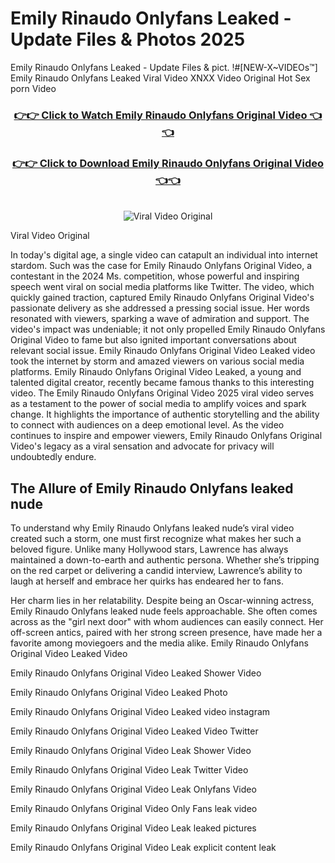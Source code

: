 # Emily Rinaudo Onlyfans Leaked - Update Files & Photos 2025

Emily Rinaudo Onlyfans Leaked - Update Files & pict. !#[NEW-X~VIDEOs™] Emily Rinaudo Onlyfans Leaked Viral Video XNXX Video Original Hot Sex porn Video
<br>
<div align="center">
<h3><a href="https://links2leaks.com?utm_source=emilyrinaudo&utm_medium=gitlong" rel="nofollow">👉👉 Click to Watch Emily Rinaudo Onlyfans Original Video 👈👈</a></h3>
<h3><a href="https://links2leaks.com?utm_source=emilyrinaudo&utm_medium=gitlong" rel="nofollow">👉👉 Click to Download Emily Rinaudo Onlyfans Original Video 👈👈</a></h3>
<br>
<a href="https://links2leaks.com?utm_source=emilyrinaudo&utm_medium=gitlong" rel="nofollow"><img src="https://i.ibb.co/Gkj2r4b/banner.png" alt="Viral Video Original" style="max-width: 100%; display: inline-block;" data-target="animated-image.originalImage"></a>
</div>

Viral Video Original

In today's digital age, a single video can catapult an individual into internet stardom. Such was the case for Emily Rinaudo Onlyfans Original Video, a contestant in the 2024 Ms. competition, whose powerful and inspiring speech went viral on social media platforms like Twitter.
The video, which quickly gained traction, captured Emily Rinaudo Onlyfans Original Video's passionate delivery as she addressed a pressing social issue. Her words resonated with viewers, sparking a wave of admiration and support. The video's impact was undeniable; it not only propelled Emily Rinaudo Onlyfans Original Video to fame but also ignited important conversations about relevant social issue.
Emily Rinaudo Onlyfans Original Video Leaked video took the internet by storm and amazed viewers on various social media platforms. Emily Rinaudo Onlyfans Original Video Leaked, a young and talented digital creator, recently became famous thanks to this interesting video.
The Emily Rinaudo Onlyfans Original Video 2025 viral video serves as a testament to the power of social media to amplify voices and spark change. It highlights the importance of authentic storytelling and the ability to connect with audiences on a deep emotional level. As the video continues to inspire and empower viewers, Emily Rinaudo Onlyfans Original Video's legacy as a viral sensation and advocate for privacy will undoubtedly endure.

<h2>The Allure of Emily Rinaudo Onlyfans leaked nude</h2>


To understand why Emily Rinaudo Onlyfans leaked nude’s viral video created such a storm, one must first recognize what makes her such a beloved figure. Unlike many Hollywood stars, Lawrence has always maintained a down-to-earth and authentic persona. Whether she’s tripping on the red carpet or delivering a candid interview, Lawrence’s ability to laugh at herself and embrace her quirks has endeared her to fans.

Her charm lies in her relatability. Despite being an Oscar-winning actress, Emily Rinaudo Onlyfans leaked nude feels approachable. She often comes across as the "girl next door" with whom audiences can easily connect. Her off-screen antics, paired with her strong screen presence, have made her a favorite among moviegoers and the media alike.
Emily Rinaudo Onlyfans Original Video Leaked Video

Emily Rinaudo Onlyfans Original Video Leaked Shower Video

Emily Rinaudo Onlyfans Original Video Leaked Photo

Emily Rinaudo Onlyfans Original Video Leaked video instagram

Emily Rinaudo Onlyfans Original Video Leaked Video Twitter

Emily Rinaudo Onlyfans Original Video Leak Shower Video

Emily Rinaudo Onlyfans Original Video Leak Twitter Video

Emily Rinaudo Onlyfans Original Video Leak Onlyfans Video

Emily Rinaudo Onlyfans Original Video Only Fans leak video

Emily Rinaudo Onlyfans Original Video Leak leaked pictures

Emily Rinaudo Onlyfans Original Video Leak explicit content leak